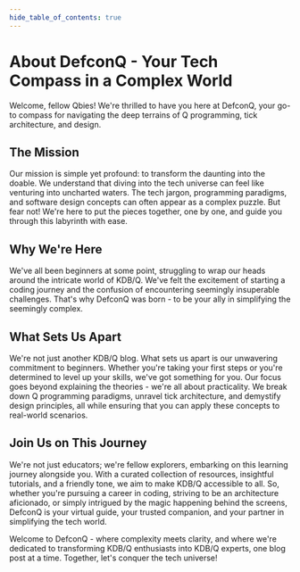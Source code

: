 ```yaml
---
hide_table_of_contents: true
---
```


# About DefconQ - Your Tech Compass in a Complex World

Welcome, fellow Qbies! We're thrilled to have you here at DefconQ, your go-to compass for navigating the deep terrains of Q programming, tick architecture, and design.

## The Mission

Our mission is simple yet profound: to transform the daunting into the doable. We understand that diving into the tech universe can feel like venturing into uncharted waters. The tech jargon, programming paradigms, and software design concepts can often appear as a complex puzzle. But fear not! We're here to put the pieces together, one by one, and guide you through this labyrinth with ease.

## Why We're Here

We've all been beginners at some point, struggling to wrap our heads around the intricate world of KDB/Q. We've felt the excitement of starting a coding journey and the confusion of encountering seemingly insuperable challenges. That's why DefconQ was born - to be your ally in simplifying the seemingly complex.

## What Sets Us Apart

We're not just another KDB/Q blog. What sets us apart is our unwavering commitment to beginners. Whether you're taking your first steps or you're determined to level up your skills, we've got something for you. Our focus goes beyond explaining the theories -  we're all about practicality. We break down Q programming paradigms, unravel tick architecture, and demystify design principles, all while ensuring that you can apply these concepts to real-world scenarios.


## Join Us on This Journey

We're not just educators; we're fellow explorers, embarking on this learning journey alongside you. With a curated collection of resources, insightful tutorials, and a friendly tone, we aim to make KDB/Q accessible to all. So, whether you're pursuing a career in coding, striving to be an architecture aficionado, or simply intrigued by the magic happening behind the screens, DefconQ is your virtual guide, your trusted companion, and your partner in simplifying the tech world.

Welcome to DefconQ - where complexity meets clarity, and where we're dedicated to transforming KDB/Q enthusiasts into KDB/Q experts, one blog post at a time. Together, let's conquer the tech universe!

